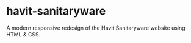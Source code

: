 # havit-sanitaryware
A modern responsive redesign of the Havit Sanitaryware website using HTML &amp; CSS.
